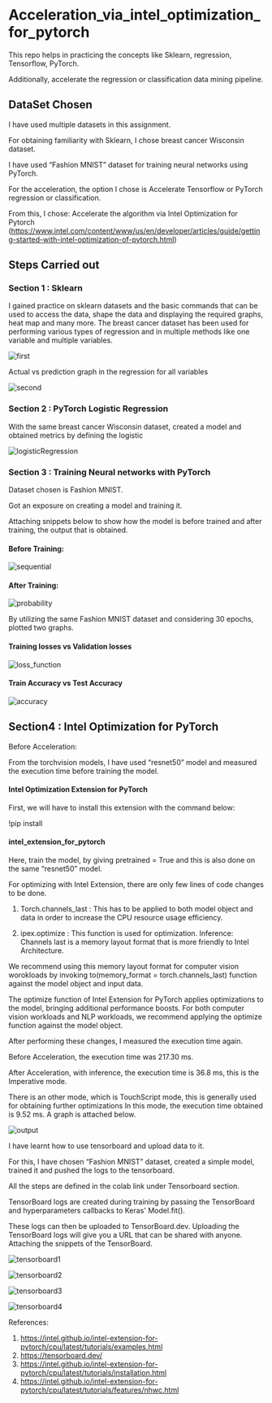# Acceleration_via_intel_optimization_for_pytorch
This repo helps in practicing the concepts like Sklearn, regression, Tensorflow, PyTorch. 

Additionally, accelerate the regression or classification data mining pipeline.

## DataSet Chosen 
I have used multiple datasets in this assignment.

For obtaining familiarity with Sklearn, I chose breast cancer Wisconsin dataset.

I have used “Fashion MNIST” dataset for training neural networks using PyTorch.

For the acceleration, the option I chose is Accelerate Tensorflow or PyTorch regression or classification. 

From this, I chose: Accelerate the algorithm via Intel Optimization for Pytorch (https://www.intel.com/content/www/us/en/developer/articles/guide/getting-started-with-intel-optimization-of-pytorch.html)

## Steps Carried out
### Section 1 : Sklearn
I gained practice on sklearn datasets and the basic commands that can be used to access the data, shape the data and displaying the required graphs, heat map and many more.
The breast cancer dataset has been used for performing various types of regression and in multiple methods like one variable and multiple variables.

![first](first.png)

Actual vs prediction graph in the regression for all variables

![second](second.png)

### Section 2 : PyTorch Logistic Regression
With the same breast cancer Wisconsin dataset, created a model and obtained metrics by defining the logistic

![logisticRegression](logisticRegression.png)

### Section 3 : Training Neural networks with PyTorch
Dataset chosen is Fashion MNIST.

Got an exposure on creating a model and training it.

Attaching snippets below to show how the model is before trained and after training, the output that is obtained.

#### Before Training:

![sequential](sequential.png)

#### After Training:

![probability](probability.png)

By utilizing the same Fashion MNIST dataset and considering 30 epochs, plotted two graphs.

#### Training losses vs Validation losses

![loss_function](loss_function.png)

#### Train Accuracy vs Test Accuracy

![accuracy](accuracy.png)

## Section4 : Intel Optimization for PyTorch

Before Acceleration:

From the torchvision models, I have used “resnet50” model and measured the execution time before training the model.

#### Intel Optimization Extension for PyTorch
First, we will have to install this extension with the command below: 

!pip install 

#### intel_extension_for_pytorch 

Here, train the model, by giving pretrained = True and this is also done on the same “resnet50” model.

For optimizing with Intel Extension, there are only few lines of code changes to be done. 

1. Torch.channels_last : This has to be applied to both model object and data in order to increase the CPU resource usage efficiency.

2. ipex.optimize : This function is used for optimization. Inference: Channels last is a memory layout format that is more friendly to Intel Architecture. 

We recommend using this memory layout format for computer vision worokloads by invoking to(memory_format = torch.channels_last) function against the model object and input data. 

The optimize function of Intel Extension for PyTorch applies optimizations to the model, bringing additional performance boosts. For both computer vision workloads and NLP workloads, we recommend applying the optimize function against the model object.

After performing these changes, I measured the execution time again. 

Before Acceleration, the execution time was 217.30 ms.

After Acceleration, with inference, the execution time is 36.8 ms, this is the Imperative mode. 

There is an other mode, which is TouchScript mode, this is generally used for obtaining further optimizations In this mode, the execution time obtained is 9.52 ms. A graph is attached below.

![output](output.png)

I have learnt how to use tensorboard and upload data to it. 

For this, I have chosen “Fashion MNIST” dataset, created a simple model, trained it and pushed the logs to the tensorboard. 

All the steps are defined in the colab link under Tensorboard section. 

TensorBoard logs are created during training by passing the TensorBoard and hyperparameters callbacks to Keras' Model.fit(). 

These logs can then be uploaded to TensorBoard.dev. Uploading the TensorBoard logs will give you a URL that can be shared with anyone. Attaching the snippets of the TensorBoard.

![tensorboard1](tensorboard1.png)

![tensorboard2](tensorboard2.png)

![tensorboard3](tensorboard3.png)

![tensorboard4](tensorboard4.png)

References:
1. https://intel.github.io/intel-extension-for-pytorch/cpu/latest/tutorials/examples.html
2. https://tensorboard.dev/
3. https://intel.github.io/intel-extension-for-pytorch/cpu/latest/tutorials/installation.html
4. https://intel.github.io/intel-extension-for-pytorch/cpu/latest/tutorials/features/nhwc.html



